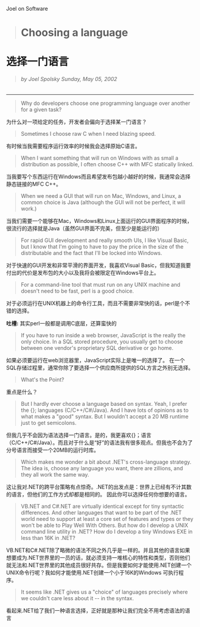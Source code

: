 
Joel on Software

># Choosing a language


# 选择一门语言


>###### by Joel Spolsky Sunday, May 05, 2002

---

>Why do developers choose one programming language over another for a given task?

为什么对一项给定的任务，开发者会偏向于选择某一门语言？

>Sometimes I choose raw C when I need blazing speed.

有时候当我需要程序运行效率的时候我会选择原始C语言。

>When I want something that will run on Windows with as small a distribution as possible, I often choose C++ with MFC statically linked.

当我要写个东西运行在Windows而且希望发布包越小越好的时候，我通常会选择静态链接的MFC C++。

>When we need a GUI that will run on Mac, Windows, and Linux, a common choice is Java (although the GUI will not be perfect, it will work.)

当我们需要一个能够在Mac，Windows和Linux上面运行的GUI界面程序的时候，很流行的选择就是Java（虽然GUI界面不完美，但至少是能运行的）

>For rapid GUI development and really smooth UIs, I like Visual Basic, but I know that I'm going to have to pay the price in the size of the distributable and the fact that I'll be locked into Windows.

对于快速的GUI开发和非常平滑的界面开发，我喜欢Visual Basic，但我知道我要付出的代价是发布包的大小以及我将会被限定在Windows平台上。

>For a command-line tool that must run on any UNIX machine and doesn't need to be fast, perl is a good choice.

对于必须运行在UNIX机器上的命令行工具，而且不需要非常快的话，perl是个不错的选择。

**吐槽:**  其实perl一般都是调用C底层，还算蛮快的


>If you have to run inside a web browser, JavaScript is the really the only choice. In a SQL stored procedure, you usually get to choose between one vendor's proprietary SQL derivative or go home.

如果必须要运行在web浏览器里，JavaScript实际上是唯一的选择了。 在一个SQL存储过程里，通常你除了要选择一个供应商所提供的SQL方言之外别无选择。

>What's the Point?

重点是什么？

>But I hardly ever choose a language based on syntax. Yeah, I prefer the {}; languages (C/C++/C#/Java). And I have lots of opinions as to what makes a "good" syntax. But I wouldn't accept a 20 MB runtime just to get semicolons.

但我几乎不会因为语法选择一门语言。是的，我更喜欢{}；语言（C/C++/C#/Java）。而且对于什么是“好”的语法我有很多观点。但我也不会为了分号语言而接受一个20MB的运行时库。

>Which makes me wonder a bit about .NET's cross-language strategy. The idea is, choose any language you want, there are zillions, and they all work the same way.

这让我对.NET的跨平台策略有点惊奇。.NET的出发点是：世界上已经有不计其数的语言，但他们的工作方式却都是相同的。 因此你可以选择任何你想要的语言。

>VB.NET and C#.NET are virtually identical except for tiny syntactic differences. And other languages that want to be part of the .NET world need to support at least a core set of features and types or they won't be able to Play Well With Others. But how do I develop a UNIX command line utility in .NET? How do I develop a tiny Windows EXE in less than 16K in .NET?

VB.NET和C#.NET除了略微的语法不同之外几乎是一样的。并且其他的语言如果想要成为.NET世界里的一员的话，就必须支持一堆核心的特性和类型，否则他们就无法和.NET世界里的其他成员很好共存。但是我要如何才能使用.NET创建一个UNIX命令行呢？我如何才能使用.NET创建一个小于16K的Windows 可执行程序。

>It seems like .NET gives us a "choice" of languages precisely where we couldn't care less about it -- in the syntax.

看起来.NET给了我们一种语言选择，正好就是那种让我们完全不用考虑语法的语言
